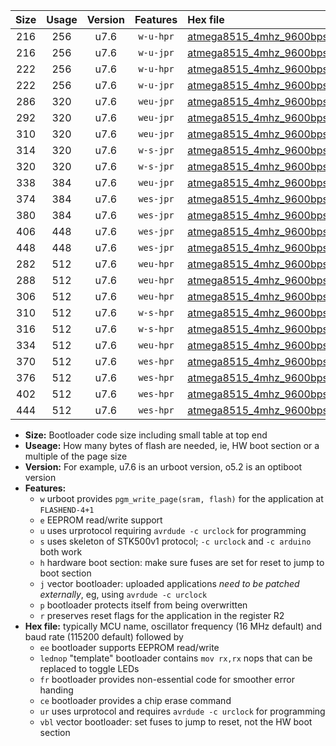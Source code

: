 |Size|Usage|Version|Features|Hex file|
|:-:|:-:|:-:|:-:|:--|
|216|256|u7.6|`w-u-hpr`|[atmega8515_4mhz_9600bps_ur.hex](https://raw.githubusercontent.com/stefanrueger/urboot/main/atmega8515_4mhz_9600bps_ur.hex)|
|216|256|u7.6|`w-u-jpr`|[atmega8515_4mhz_9600bps_ur_vbl.hex](https://raw.githubusercontent.com/stefanrueger/urboot/main/atmega8515_4mhz_9600bps_ur_vbl.hex)|
|222|256|u7.6|`w-u-hpr`|[atmega8515_4mhz_9600bps_lednop_ur.hex](https://raw.githubusercontent.com/stefanrueger/urboot/main/atmega8515_4mhz_9600bps_lednop_ur.hex)|
|222|256|u7.6|`w-u-jpr`|[atmega8515_4mhz_9600bps_lednop_ur_vbl.hex](https://raw.githubusercontent.com/stefanrueger/urboot/main/atmega8515_4mhz_9600bps_lednop_ur_vbl.hex)|
|286|320|u7.6|`weu-jpr`|[atmega8515_4mhz_9600bps_ee_ur_vbl.hex](https://raw.githubusercontent.com/stefanrueger/urboot/main/atmega8515_4mhz_9600bps_ee_ur_vbl.hex)|
|292|320|u7.6|`weu-jpr`|[atmega8515_4mhz_9600bps_ee_lednop_ur_vbl.hex](https://raw.githubusercontent.com/stefanrueger/urboot/main/atmega8515_4mhz_9600bps_ee_lednop_ur_vbl.hex)|
|310|320|u7.6|`weu-jpr`|[atmega8515_4mhz_9600bps_ee_lednop_fr_ur_vbl.hex](https://raw.githubusercontent.com/stefanrueger/urboot/main/atmega8515_4mhz_9600bps_ee_lednop_fr_ur_vbl.hex)|
|314|320|u7.6|`w-s-jpr`|[atmega8515_4mhz_9600bps_vbl.hex](https://raw.githubusercontent.com/stefanrueger/urboot/main/atmega8515_4mhz_9600bps_vbl.hex)|
|320|320|u7.6|`w-s-jpr`|[atmega8515_4mhz_9600bps_lednop_vbl.hex](https://raw.githubusercontent.com/stefanrueger/urboot/main/atmega8515_4mhz_9600bps_lednop_vbl.hex)|
|338|384|u7.6|`weu-jpr`|[atmega8515_4mhz_9600bps_ee_lednop_fr_ce_ur_vbl.hex](https://raw.githubusercontent.com/stefanrueger/urboot/main/atmega8515_4mhz_9600bps_ee_lednop_fr_ce_ur_vbl.hex)|
|374|384|u7.6|`wes-jpr`|[atmega8515_4mhz_9600bps_ee_vbl.hex](https://raw.githubusercontent.com/stefanrueger/urboot/main/atmega8515_4mhz_9600bps_ee_vbl.hex)|
|380|384|u7.6|`wes-jpr`|[atmega8515_4mhz_9600bps_ee_lednop_vbl.hex](https://raw.githubusercontent.com/stefanrueger/urboot/main/atmega8515_4mhz_9600bps_ee_lednop_vbl.hex)|
|406|448|u7.6|`wes-jpr`|[atmega8515_4mhz_9600bps_ee_lednop_fr_vbl.hex](https://raw.githubusercontent.com/stefanrueger/urboot/main/atmega8515_4mhz_9600bps_ee_lednop_fr_vbl.hex)|
|448|448|u7.6|`wes-jpr`|[atmega8515_4mhz_9600bps_ee_lednop_fr_ce_vbl.hex](https://raw.githubusercontent.com/stefanrueger/urboot/main/atmega8515_4mhz_9600bps_ee_lednop_fr_ce_vbl.hex)|
|282|512|u7.6|`weu-hpr`|[atmega8515_4mhz_9600bps_ee_ur.hex](https://raw.githubusercontent.com/stefanrueger/urboot/main/atmega8515_4mhz_9600bps_ee_ur.hex)|
|288|512|u7.6|`weu-hpr`|[atmega8515_4mhz_9600bps_ee_lednop_ur.hex](https://raw.githubusercontent.com/stefanrueger/urboot/main/atmega8515_4mhz_9600bps_ee_lednop_ur.hex)|
|306|512|u7.6|`weu-hpr`|[atmega8515_4mhz_9600bps_ee_lednop_fr_ur.hex](https://raw.githubusercontent.com/stefanrueger/urboot/main/atmega8515_4mhz_9600bps_ee_lednop_fr_ur.hex)|
|310|512|u7.6|`w-s-hpr`|[atmega8515_4mhz_9600bps.hex](https://raw.githubusercontent.com/stefanrueger/urboot/main/atmega8515_4mhz_9600bps.hex)|
|316|512|u7.6|`w-s-hpr`|[atmega8515_4mhz_9600bps_lednop.hex](https://raw.githubusercontent.com/stefanrueger/urboot/main/atmega8515_4mhz_9600bps_lednop.hex)|
|334|512|u7.6|`weu-hpr`|[atmega8515_4mhz_9600bps_ee_lednop_fr_ce_ur.hex](https://raw.githubusercontent.com/stefanrueger/urboot/main/atmega8515_4mhz_9600bps_ee_lednop_fr_ce_ur.hex)|
|370|512|u7.6|`wes-hpr`|[atmega8515_4mhz_9600bps_ee.hex](https://raw.githubusercontent.com/stefanrueger/urboot/main/atmega8515_4mhz_9600bps_ee.hex)|
|376|512|u7.6|`wes-hpr`|[atmega8515_4mhz_9600bps_ee_lednop.hex](https://raw.githubusercontent.com/stefanrueger/urboot/main/atmega8515_4mhz_9600bps_ee_lednop.hex)|
|402|512|u7.6|`wes-hpr`|[atmega8515_4mhz_9600bps_ee_lednop_fr.hex](https://raw.githubusercontent.com/stefanrueger/urboot/main/atmega8515_4mhz_9600bps_ee_lednop_fr.hex)|
|444|512|u7.6|`wes-hpr`|[atmega8515_4mhz_9600bps_ee_lednop_fr_ce.hex](https://raw.githubusercontent.com/stefanrueger/urboot/main/atmega8515_4mhz_9600bps_ee_lednop_fr_ce.hex)|

- **Size:** Bootloader code size including small table at top end
- **Useage:** How many bytes of flash are needed, ie, HW boot section or a multiple of the page size
- **Version:** For example, u7.6 is an urboot version, o5.2 is an optiboot version
- **Features:**
  + `w` urboot provides `pgm_write_page(sram, flash)` for the application at `FLASHEND-4+1`
  + `e` EEPROM read/write support
  + `u` uses urprotocol requiring `avrdude -c urclock` for programming
  + `s` uses skeleton of STK500v1 protocol; `-c urclock` and `-c arduino` both work
  + `h` hardware boot section: make sure fuses are set for reset to jump to boot section
  + `j` vector bootloader: uploaded applications *need to be patched externally*, eg, using `avrdude -c urclock`
  + `p` bootloader protects itself from being overwritten
  + `r` preserves reset flags for the application in the register R2
- **Hex file:** typically MCU name, oscillator frequency (16 MHz default) and baud rate (115200 default) followed by
  + `ee` bootloader supports EEPROM read/write
  + `lednop` "template" bootloader contains `mov rx,rx` nops that can be replaced to toggle LEDs
  + `fr` bootloader provides non-essential code for smoother error handing
  + `ce` bootloader provides a chip erase command
  + `ur` uses urprotocol and requires `avrdude -c urclock` for programming
  + `vbl` vector bootloader: set fuses to jump to reset, not the HW boot section
